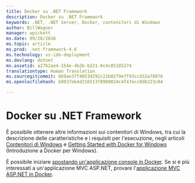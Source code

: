 ```yaml
---
title: Docker su .NET Framework
description: Docker su .NET Framework
keywords: .NET, .NET Server, Docker, contenitori di Windows
author: BillWagner
manager: wpickett
ms.date: 09/28/2016
ms.topic: article
ms.prod: .net-framework-4.6
ms.technology: vs-ide-deployment
ms.devlang: dotnet
ms.assetid: a27b2ae4-154e-4b2b-b221-0c4c05185274
translationtype: Human Translation
ms.sourcegitcommit: 6b9ae37f4053d292c21b02f9e7f93ccd32a78976
ms.openlocfilehash: b9037eb4d21651378989024c4f47ecc8db223c04

---
```


# <a name="docker-on-net-framework"></a>Docker su .NET Framework

È possibile ottenere altre informazioni sui contenitori di Windows, tra cui la descrizione delle caratteristiche e i requisiti per l'esecuzione, negli articoli [Contenitori di Windows](https://msdn.microsoft.com/en-us/virtualization/windowscontainers/about/about_overview) e [Getting Started with Docker for Windows](https://docs.docker.com/docker-for-windows/) (Introduzione a Docker per Windows). 

È possibile iniziare [spostando un'applicazione console in Docker](console.md).
Se si è più interessati a un'applicazione MVC ASP.NET, provare l'[applicazione MVC ASP.NET in Docker](aspnetmvc.md).



<!--HONumber=Nov16_HO1-->


